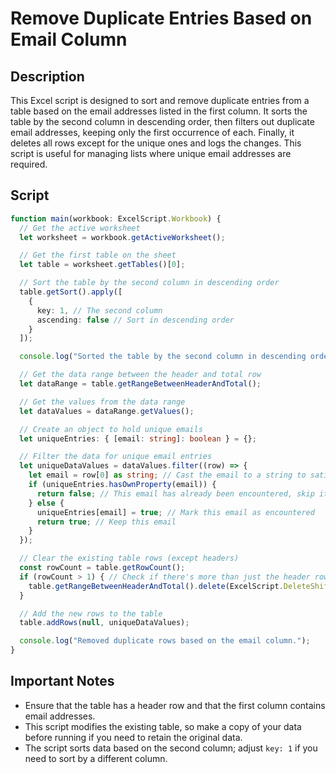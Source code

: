 # Remove Duplicate Entries Based on Email Column

## Description
This Excel script is designed to sort and remove duplicate entries from a table based on the email addresses listed in the first column. It sorts the table by the second column in descending order, then filters out duplicate email addresses, keeping only the first occurrence of each. Finally, it deletes all rows except for the unique ones and logs the changes. This script is useful for managing lists where unique email addresses are required.

## Script

```typescript
function main(workbook: ExcelScript.Workbook) {
  // Get the active worksheet
  let worksheet = workbook.getActiveWorksheet();

  // Get the first table on the sheet
  let table = worksheet.getTables()[0];

  // Sort the table by the second column in descending order
  table.getSort().apply([
    {
      key: 1, // The second column
      ascending: false // Sort in descending order
    }
  ]);

  console.log("Sorted the table by the second column in descending order.");

  // Get the data range between the header and total row
  let dataRange = table.getRangeBetweenHeaderAndTotal();

  // Get the values from the data range
  let dataValues = dataRange.getValues();

  // Create an object to hold unique emails
  let uniqueEntries: { [email: string]: boolean } = {};

  // Filter the data for unique email entries
  let uniqueDataValues = dataValues.filter((row) => {
    let email = row[0] as string; // Cast the email to a string to satisfy TypeScript's type checking
    if (uniqueEntries.hasOwnProperty(email)) {
      return false; // This email has already been encountered, skip it
    } else {
      uniqueEntries[email] = true; // Mark this email as encountered
      return true; // Keep this email
    }
  });

  // Clear the existing table rows (except headers)
  const rowCount = table.getRowCount();
  if (rowCount > 1) { // Check if there's more than just the header row
    table.getRangeBetweenHeaderAndTotal().delete(ExcelScript.DeleteShiftDirection.up);
  }

  // Add the new rows to the table
  table.addRows(null, uniqueDataValues);

  console.log("Removed duplicate rows based on the email column.");
}
````

## Important Notes
- Ensure that the table has a header row and that the first column contains email addresses.
- This script modifies the existing table, so make a copy of your data before running if you need to retain the original data.
- The script sorts data based on the second column; adjust `key: 1` if you need to sort by a different column.
